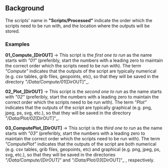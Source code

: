 ## Background
The scripts' name in **"Scripts/Processed"** indicate the order which the scripts need to be run with, and the location where the outputs will be stored.

### Examples

**01_Compute_[DirOUT]** -> This script is the _first one to run_ as the name starts with _"01"_ (preferibly, start the numbers with a leading zero to maintain the correct order which the scripts need to be run with). The term _"Compute"_ indicates that the outputs of the script are typically numerical (e.g. csv tables, grib files, geopoints, etc), so that they will be saved in the directory _"/Data/Compute/01_[DirOUT]"_.

**02_Plot_[DirOUT]** -> This script is the _second one to run_ as the name starts with _"02"_ (preferibly, start the numbers with a leading zero to maintain the correct order which the scripts need to be run with). The term _"Plot"_ indicates that the outputs of the script are typically graphical (e.g. png, jpeg, ps, svg, etc.), so that they will be saved in the directory _"/Data/Plot/02_[DirOUT]"_.

**03_ComputePlot_[DirOUT]** -> This script is the _third one to run_ as the name starts with _"03"_ (preferibly, start the numbers with a leading zero to maintain the correct order which the scripts need to be run with). The term _"ComputePlot"_ indicates that the outputs of the script are both numerical (e.g. csv tables, grib files, geopoints, etc) and graphical (e.g. png, jpeg, ps, svg, etc.), so that they will be saved in the directories _"/Data/Compute/[DirOUT]"_ and _"/Data/Plot/03_[DirOUT]"_ , respectively.